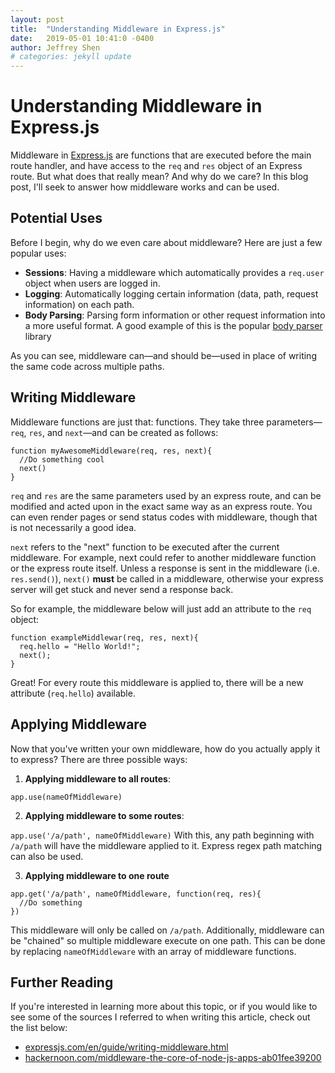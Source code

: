```yaml
---
layout: post
title:  "Understanding Middleware in Express.js"
date:   2019-05-01 10:41:0 -0400
author: Jeffrey Shen
# categories: jekyll update
---
```

# Understanding Middleware in Express.js

Middleware in [Express.js](https://expressjs.com/) are functions that are executed before the main route handler, and have access to the `req` and `res` object of an Express route. But what does that really mean? And why do we care? In this blog post, I'll seek to answer how middleware works and can be used.

## Potential Uses

Before I begin, why do we even care about middleware? Here are just a few popular uses:

* **Sessions**: Having a middleware which automatically provides a `req.user` object when users are logged in.
* **Logging**: Automatically logging certain information (data, path, request information) on each path.
* **Body Parsing**: Parsing form information or other request information into a more useful format. A good example of this is the popular [body parser](https://github.com/expressjs/body-parser) library

As you can see, middleware can—and should be—used in place of writing the same code across multiple paths.

## Writing Middleware

Middleware functions are just that: functions. They take three parameters—`req`, `res`, and `next`—and can be created as follows:

```
function myAwesomeMiddleware(req, res, next){
  //Do something cool
  next()
}
```

`req` and `res` are the same parameters used by an express route, and can be modified and acted upon in the exact same way as an express route. You can even render pages or send status codes with middleware, though that is not necessarily a good idea.

`next` refers to the "next" function to be executed after the current middleware. For example, next could refer to another middleware function or the express route itself. Unless a response is sent in the middleware (i.e. `res.send()`), `next()` **must** be called in a middleware, otherwise your express server will get stuck and never send a response back.

So for example, the middleware below will just add an attribute to the `req` object:

```
function exampleMiddlewar(req, res, next){
  req.hello = "Hello World!";
  next();
}
```

Great! For every route this middleware is applied to, there will be a new attribute (`req.hello`) available.

## Applying Middleware

Now that you've written your own middleware, how do you actually apply it to express? There are three possible ways:

1. **Applying middleware to all routes**:

  `app.use(nameOfMiddleware)`

2. **Applying middleware to some routes**:

  `app.use('/a/path', nameOfMiddleware)`
  With this, any path beginning with `/a/path` will have the middleware applied to it. Express regex path matching can also be used.

3. **Applying middleware to one route**

  ```
  app.get('/a/path', nameOfMiddleware, function(req, res){
    //Do something
  })
  ```
  This middleware will only be called on `/a/path`. Additionally, middleware can be "chained" so multiple middleware execute on one path. This can be done by replacing `nameOfMiddleware` with an array of middleware functions.


## Further Reading

If you're interested in learning more about this topic, or if you would like to see some of the sources I referred to when writing this article, check out the list below:

* [expressjs.com/en/guide/writing-middleware.html](https://expressjs.com/en/guide/writing-middleware.html)
* [hackernoon.com/middleware-the-core-of-node-js-apps-ab01fee39200](https://hackernoon.com/middleware-the-core-of-node-js-apps-ab01fee39200)
